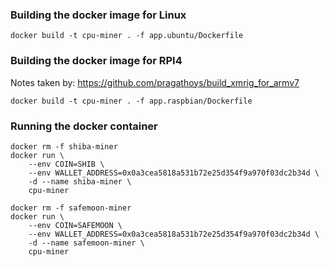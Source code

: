 ### Building the docker image for Linux ###
```
docker build -t cpu-miner . -f app.ubuntu/Dockerfile
```

### Building the docker image for RPI4 ###
Notes taken by: https://github.com/pragathoys/build_xmrig_for_armv7
```
docker build -t cpu-miner . -f app.raspbian/Dockerfile
```

### Running the docker container ###
```
docker rm -f shiba-miner
docker run \
    --env COIN=SHIB \
    --env WALLET_ADDRESS=0x0a3cea5818a531b72e25d354f9a970f03dc2b34d \
    -d --name shiba-miner \
    cpu-miner

docker rm -f safemoon-miner
docker run \
    --env COIN=SAFEMOON \
    --env WALLET_ADDRESS=0x0a3cea5818a531b72e25d354f9a970f03dc2b34d \
    -d --name safemoon-miner \
    cpu-miner
```
